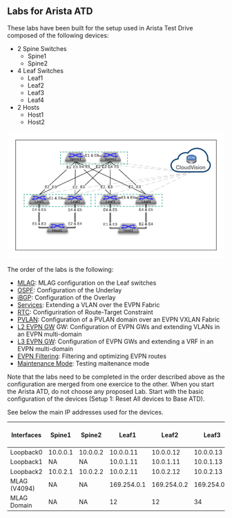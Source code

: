 Labs for Arista ATD
-------------------

These labs have been built for the setup used in Arista Test Drive composed of the following devices:
- 2 Spine Switches
    - Spine1
    - Spine2
- 4 Leaf Switches
    - Leaf1
    - Leaf2
    - Leaf3
    - Leaf4
- 2 Hosts
    - Host1
    - Host2

![Lab Diagram](diagram.jpg)

The order of the labs is the following:
- [MLAG](0-MLAG): MLAG configuration on the Leaf switches
- [OSPF](1-OSPF): Configuration of the Underlay
- [iBGP](2-iBGP): Configuration of the Overlay
- [Services](3-Services): Extending a VLAN over the EVPN Fabric
- [RTC](4-RTC): Configuriration of Route-Target Constraint
- [PVLAN](5-PVLAN): Configuration of a PVLAN domain over an EVPN VXLAN Fabric
- [L2 EVPN GW](6-L2&#32;EVPN&#32;GW) GW: Configuration of EVPN GWs and extending VLANs in an EVPN multi-domain
- [L3 EVPN GW](7-L3&#32;EVPN&#32;GW): Configuration of EVPN GWs and extending a VRF in an EVPN multi-domain
- [EVPN Filtering](8-EVPN&#32;Filtering): Filtering and optimizing EVPN routes
- [Maintenance Mode](9-Maintenance&#32;Mode): Testing maitenance mode

Note that the labs need to be completed in the order described above as the configuration are merged from one exercice to the other.
When you start the Arista ATD, do not choose any proposed Lab. Start with the basic configuration of the devices (Setup 1: Reset All devices to Base ATD).

See below the main IP addresses used for the devices.

| Interfaces    | Spine1    | Spine2   | Leaf1      | Leaf2       | Leaf3       | Leaf4       | Remote Leaf (Host1) |
| -----------   | ----------| ---------| -----------| ----------- | ----------- | ----------- | ----------- |
| Loopback0     | 10.0.0.1  | 10.0.0.2 | 10.0.0.11  | 10.0.0.12   | 10.0.0.13   | 10.0.0.14   | 10.0.0.21   |
| Loopback1     | NA        | NA       | 10.0.1.11  | 10.0.1.11   | 10.0.1.13   | 10.0.1.13   | 10.0.1.21   |
| Loopback2     | 10.0.2.1  | 10.0.2.2 | 10.0.2.11  | 10.0.2.12   | 10.0.2.13   | 10.0.2.14   | NA          |
| MLAG (V4094)  | NA        | NA       | 169.254.0.1| 169.254.0.2 | 169.254.0.1 | 169.254.0.2 | NA          |
| MLAG Domain  | NA        | NA       | 12 | 12 | 34 | 34 | NA |
